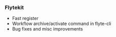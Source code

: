

### Flytekit
* Fast register
* Workflow archive/activate command in flyte-cli
* Bug fixes and misc improvements

